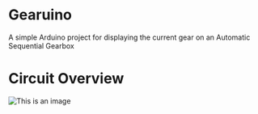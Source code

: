 # Gearuino
A simple Arduino project for displaying the current gear on an Automatic Sequential Gearbox
# Circuit Overview
![This is an image](https://github.com/RickyWanga/Gearuino/blob/main/image.png)
